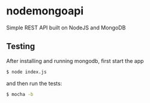 # nodemongoapi

Simple REST API built on NodeJS and MongoDB

## Testing

After installing and running mongodb, first start the app
```bash
$ node index.js
```

and then run the tests:
```bash
$ mocha -b
```
